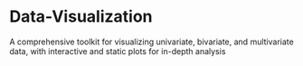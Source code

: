 # Data-Visualization
A comprehensive toolkit for visualizing univariate, bivariate, and multivariate data, with interactive and static plots for in-depth analysis
